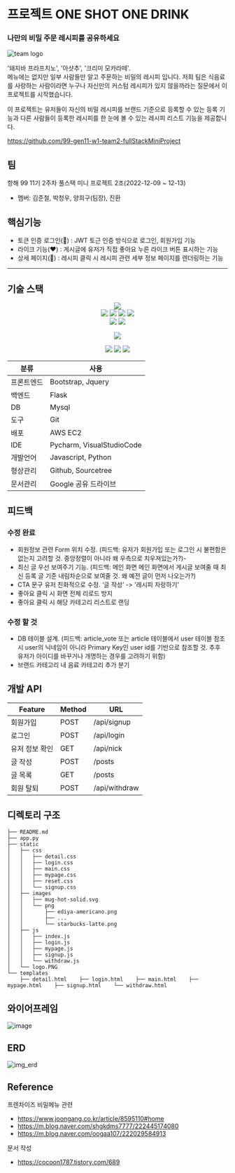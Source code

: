  
# 프로젝트 ONE SHOT ONE DRINK  
### 나만의 비밀 주문 레시피를 공유하세요  
  
![team logo](https://user-images.githubusercontent.com/87453411/207237871-4d55c769-3ea1-4188-89f7-bbabc7bbef35.jpg)  
  
'돼지바 프라프치노', '아샷추', '크리미 모카라떼'.  
메뉴에는 없지만 일부 사람들만 알고 주문하는 비밀의 레시피 입니다. 저희 팀은 식음료를 사랑하는 사람이라면 누구나 자신만의 커스텀 레시피가 있지 않을까라는 질문에서 이 프로젝트를 시작했습니다.  
  
이 프로젝트는 유저들이 자신의 비밀 레시피를 브랜드 기준으로 등록할 수 있는 등록 기능과 다른 사람들이 등록한 레시피를 한 눈에 볼 수 있는 레시피 리스트 기능을 제공합니다.  
  
https://github.com/99-gen11-w1-team2-fullStackMiniProject  
  
  
## 팀  
항해 99 11기 2주차 풀스택 미니 프로젝트 2조(2022-12-09 ~ 12-13)  
- 멤버: 김준철, 박청우, 양희구(팀장), 진환  
  
  
## 핵심기능
- 토큰 인증 로그인(🔑) : JWT 토근 인증 방식으로 로그인, 회원가입 기능
- 라이크 기능(❤️) : 게시글에 유저가 직접 좋아요 누른 라이크 버튼 표시하는 기능
- 상세 페이지(📖) : 레시피 클릭 시 레시피 관련 세부 정보 페이지를 렌더링하는 기능

<hr>  
  
## 기술 스택  
 <div align=center> <img src="https://img.shields.io/badge/python-3776AB?style=for-the-badge&logo=python&logoColor=white"> <br> <img src="https://img.shields.io/badge/html5-E34F26?style=for-the-badge&logo=html5&logoColor=white"> <img src="https://img.shields.io/badge/css-1572B6?style=for-the-badge&logo=css3&logoColor=white"> <img src="https://img.shields.io/badge/javascript-F7DF1E?style=for-the-badge&logo=javascript&logoColor=black"> <img src="https://img.shields.io/badge/jquery-0769AD?style=for-the-badge&logo=jquery&logoColor=white"> <br>   
  
  
<img src="https://img.shields.io/badge/mysql-4479A1?style=for-the-badge&logo=mysql&logoColor=white">   
  
 <img src="https://img.shields.io/badge/flask-000000?style=for-the-badge&logo=flask&logoColor=white">   
   
<img src="https://img.shields.io/badge/bootstrap-7952B3?style=for-the-badge&logo=bootstrap&logoColor=white"> <br>   
  
<img src="https://img.shields.io/badge/amazonaws-232F3E?style=for-the-badge&logo=amazonaws&logoColor=white">   
  
<img src="https://img.shields.io/badge/github-181717?style=for-the-badge&logo=github&logoColor=white">   
<img src="https://img.shields.io/badge/git-F05032?style=for-the-badge&logo=git&logoColor=white">  
</div>  
  
| 분류       | 사용                      |
| ---------- | ------------------------- |
| 프론트엔드 | Bootstrap, Jquery         |
| 백엔드     | Flask                     |
| DB         | Mysql                          |
| 도구       | Git                       |
| 배포       | AWS EC2                   |
| IDE        | Pycharm, VisualStudioCode |
| 개발언어   | Javascript, Python        |
| 형상관리   | Github, Sourcetree        |
| 문서관리   | Google 공유 드라이브      |
  
  
## 피드백  
  
### 수정 완료  
- 회원정보 관련 Form 위치 수정. (피드백: 유저가 회원가입 또는 로그인 시 불편함은 없는지 고려할 것. 중앙정렬이 아니라 왜 우측으로 치우져있는가?)-   
- 최신 글 우선 보여주기 기능. (피드백: 메인 화면 메인 화면에서 게시글 보여줄 때 최신 등록 글 기준 내림차순으로 보여줄 것. 왜 예전 글이 먼저 나오는가?)  
- CTA 문구 유저 친화적으로 수정. ‘글 작성’ -> '레시피 자랑하기'  
- 좋아요 클릭 시 화면 전체 리로드 방지  
- 좋아요 클릭 시 해당 카테고리 리스트로 랜딩   

### 수정 할 것  
- DB 테이블 설계. (피드백: article_vote 또는 article 테이블에서 user 테이블 참조 시 user의 닉네임이 아니라 Primary Key인 user id를 기반으로 참조할 것. 추후 유저가 아이디를 바꾸거나 개명하는 경우를 고려하기 위함)  
- 브랜드 카테고리 내 음료 카테고리 추가 분기  
  
  
## 개발 API  
  
| Feature        | Method | URL           |  
| -------------- | ------ | ------------- |  
| 회원가입       | POST   | /api/signup   |  
| 로그인         | POST   | /api/login    |  
| 유저 정보 확인 | GET    | /api/nick     |  
| 글 작성        | POST   | /posts        |  
| 글 목록        | GET    | /posts        |  
| 회원 탈퇴      | POST   | /api/withdraw |  
  
  
## 디렉토리 구조  
```  
├── README.md  
├── app.py  
├── static  
│   ├── css  
│   │   ├── detail.css  
│   │   ├── login.css  
│   │   ├── main.css  
│   │   ├── mypage.css  
│   │   ├── reset.css  
│   │   └── signup.css  
│   ├── images  
│   │   ├── mug-hot-solid.svg  
│   │   └── png  
│   │       ├── ediya-americano.png  
│   │       ├── ...  
│   │       └── starbucks-latte.png  
│   ├── js  
│   │   ├── index.js  
│   │   ├── login.js  
│   │   ├── mypage.js  
│   │   ├── signup.js  
│   │   └── withdraw.js  
│   └── logo.PNG  
└── templates  
    ├── detail.html    ├── login.html    ├── main.html    ├── mypage.html    ├── signup.html    └── withdraw.html  
```  
  
  
  
  
## 와이어프레임  
![image](https://user-images.githubusercontent.com/87453411/207217178-542b3a31-f085-4bf0-b3d3-18ad48d02365.png)  
  
  
  
## ERD  
  
![img_erd](https://user-images.githubusercontent.com/87453411/207220339-ec555d1c-e303-4fe5-8cd7-9b997c49f27c.jpg)  
  
  
## Reference  
  
프렌차이즈 비밀메뉴 관련  
- https://www.joongang.co.kr/article/8595110#home  
- https://m.blog.naver.com/shgkdms7777/222445174080  
- https://m.blog.naver.com/oogaa107/222029584913  
  
  
문서 작성  
- https://cocoon1787.tistory.com/689